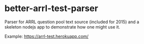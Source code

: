 # better-arrl-test-parser

Parser for ARRL question pool text source (included for 2015) and a skeleton nodejs app to demonstrate how one might use it.

Example:  https://arrl-test.herokuapp.com/
